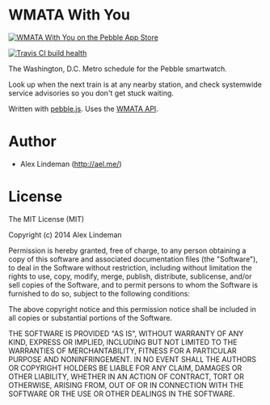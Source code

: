 # WMATA With You

[![WMATA With You on the Pebble App Store](http://pblweb.com/badge/5404f8e0ec33d19e2200008b/orange/small)][store]

[![Travis CI build health](https://travis-ci.org/aelindeman/wmata-with-you.svg)](https://travis-ci.org/aelindeman/wmata-with-you)

The Washington, D.C. Metro schedule for the Pebble smartwatch.

Look up when the next train is at any nearby station, and check systemwide service advisories so you don't get stuck waiting.

Written with [pebble.js](https://github.com/pebble/pebblejs). Uses the [WMATA API](http://developer.wmata.com/).

# Author

  * Alex Lindeman (http://ael.me/)

# License

The MIT License (MIT)

Copyright (c) 2014 Alex Lindeman

Permission is hereby granted, free of charge, to any person obtaining a copy of this software and associated documentation files (the "Software"), to deal in the Software without restriction, including without limitation the rights to use, copy, modify, merge, publish, distribute, sublicense, and/or sell copies of the Software, and to permit persons to whom the Software is furnished to do so, subject to the following conditions:

The above copyright notice and this permission notice shall be included in all copies or substantial portions of the Software.

THE SOFTWARE IS PROVIDED "AS IS", WITHOUT WARRANTY OF ANY KIND, EXPRESS OR IMPLIED, INCLUDING BUT NOT LIMITED TO THE WARRANTIES OF MERCHANTABILITY, FITNESS FOR A PARTICULAR PURPOSE AND NONINFRINGEMENT. IN NO EVENT SHALL THE AUTHORS OR COPYRIGHT HOLDERS BE LIABLE FOR ANY CLAIM, DAMAGES OR OTHER LIABILITY, WHETHER IN AN ACTION OF CONTRACT, TORT OR OTHERWISE, ARISING FROM, OUT OF OR IN CONNECTION WITH THE SOFTWARE OR THE USE OR OTHER DEALINGS IN THE SOFTWARE.

[store]: https://apps.getpebble.com/applications/5404f8e0ec33d19e2200008b
